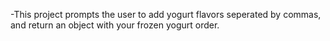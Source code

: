 -This project prompts the user to add yogurt flavors seperated by commas, and return an object with your frozen yogurt order.
